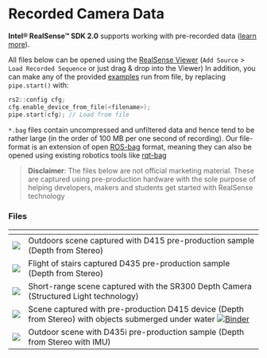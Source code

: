 # Recorded Camera Data

**Intel® RealSense™ SDK 2.0** supports working with pre-recorded data ([learn more](https://github.com/IntelRealSense/librealsense/blob/master/src/media/readme.md)).

All files below can be opened using the [RealSense Viewer](https://github.com/IntelRealSense/librealsense/releases/download/v2.8.0/Intel.RealSense.Viewer.exe) (`Add Source` > `Load Recorded Sequence` or just drag & drop into the Viewer) 
In addition, you can make any of the provided [examples](https://github.com/IntelRealSense/librealsense/tree/master/examples) run from file, by replacing `pipe.start()` with:
```cpp
rs2::config cfg;
cfg.enable_device_from_file(<filename>);
pipe.start(cfg); // Load from file
```
`*.bag` files contain uncompressed and unfiltered data and hence tend to be rather large (in the order of 100 MB per one second of recording). Our file-format is an extension of open [ROS-bag](http://wiki.ros.org/rosbag) format, meaning they can also be opened using existing robotics tools like [rqt-bag](http://wiki.ros.org/rqt_bag)


> **Disclaimer**: The files below are not official marketing material. These are captured using pre-production hardware with the sole purpose of helping developers, makers and students get started with RealSense technology

### Files

| []() | []() |
| ------------- |---------------|
| <a href="http://realsense-hw-public.s3.amazonaws.com/rs-tests/TestData/outdoors.bag" title="Outdoors Stereo Example">![](http://realsense-hw-public.s3.amazonaws.com/rs-tests/TestData/outdoor-preview.png)</a> | Outdoors scene captured with D415 pre-production sample (Depth from Stereo) |
| <a href="http://realsense-hw-public.s3.amazonaws.com/rs-tests/TestData/stairs.bag" title="Staircase Example">![](http://realsense-hw-public.s3.amazonaws.com/rs-tests/TestData/stairs-preview.png)</a> | Flight of stairs captured D435 pre-production sample (Depth from Stereo) |
| <a href="http://realsense-hw-public.s3.amazonaws.com/rs-tests/TestData/structured.bag" title="Structured Light Short-Range Example">![](http://realsense-hw-public.s3.amazonaws.com/rs-tests/TestData/structured-preview.png)</a> | Short-range scene captured with the SR300 Depth Camera (Structured Light technology) |
| <a href="http://realsense-hw-public.s3.amazonaws.com/rs-tests/TestData/depth_under_water.bag" title="D415 + Submerged objects">![](http://realsense-hw-public.s3.amazonaws.com/rs-tests/TestData/depth_under_water.png)</a> | Scene captured with pre-production D415 device (Depth from Stereo) with objects submerged under water [![Binder](https://mybinder.org/badge.svg)](https://mybinder.org/v2/gh/IntelRealSense/librealsense/jupyter?filepath=notebooks/depth_under_water.ipynb) |
| <a href="http://realsense-hw-public.s3.amazonaws.com/rs-tests/TestData/d435i_sample_data.zip" title="D435i_sample">![](http://realsense-hw-public.s3.amazonaws.com/rs-tests/TestData/d435i_preview.png)</a> | Outdoor scene with D435i pre-production sample (Depth from Stereo with IMU) |
